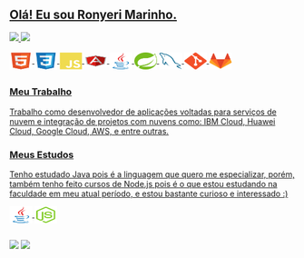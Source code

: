 ##  <a href="https://www.linkedin.com/in/ronyeri-marinho/">Olá! Eu sou Ronyeri Marinho.</a>

 <div>
  <a href="https://github.com/ronny-souza">
  <img height="180em" src="https://github-readme-stats.vercel.app/api?username=ronny-souza&show_icons=true&theme=dracula&include_all_commits=true&count_private=true"/>
  <img height="180em" src="https://github-readme-stats.vercel.app/api/top-langs/?username=ronny-souza&layout=compact&langs_count=7&theme=dracula"/>
</div>
<div style="display: inline_block"><br>
  <img align="center" alt="HTML" height="30" width="40" src="https://raw.githubusercontent.com/devicons/devicon/master/icons/html5/html5-original.svg">
  <img align="center" alt="CSS" height="30" width="40" src="https://raw.githubusercontent.com/devicons/devicon/master/icons/css3/css3-original.svg">
  <img align="center" alt="Javascript" height="30" width="40" src="https://raw.githubusercontent.com/devicons/devicon/master/icons/javascript/javascript-plain.svg">
  <img align="center" alt="AngularJS" height="20" width="40" src="https://raw.githubusercontent.com/devicons/devicon/master/icons/angularjs/angularjs-original.svg">
  <img align="center" alt="Java" height="30" width="40" src="https://raw.githubusercontent.com/devicons/devicon/master/icons/java/java-original.svg">
  <img align="center" alt="Spring" height="30" width="40" src="https://raw.githubusercontent.com/devicons/devicon/master/icons/spring/spring-original.svg">
 <img align="center" alt="MySQL" height="30" width="40" src="https://raw.githubusercontent.com/devicons/devicon/master/icons/mysql/mysql-original.svg">
  <img align="center" alt="Git" height="30" width="40" src="https://raw.githubusercontent.com/devicons/devicon/master/icons/git/git-original.svg">
  <img align="center" alt="GitLab" height="30" width="40" src="https://raw.githubusercontent.com/devicons/devicon/master/icons/gitlab/gitlab-original.svg">
</div>

  ##
 
 <div>
  <h3>Meu Trabalho</h3>
  
  <p>Trabalho como desenvolvedor de aplicações voltadas para serviços de nuvem e integração de projetos com nuvens como: IBM Cloud, Huawei Cloud, Google Cloud, AWS, e entre outras.</p>
 </div>
 
  <div>
  <h3>Meus Estudos</h3>
  
  <p>Tenho estudado Java pois é a linguagem que quero me especializar, porém, também tenho feito cursos de Node.js pois é o que estou estudando na faculdade em meu atual período, e estou bastante curioso e interessado :)</p>
   
   <img align="center" alt="Java" height="30" width="40" src="https://raw.githubusercontent.com/devicons/devicon/master/icons/java/java-original.svg">
  <img align="center" alt="NodeJS" height="30" width="40" src="https://raw.githubusercontent.com/devicons/devicon/master/icons/nodejs/nodejs-original.svg">
 </div>
 
 ##
  
  <div>
    <a href="https://www.linkedin.com/in/ronyeri-marinho/" target="_blank"><img src="https://img.shields.io/badge/linkedin-%230077B5.svg?style=for-the-badge&logo=linkedin&logoColor=white" target="_blank"></a> <a href = "mailto:souzaronny775@gmail.com" target="_blank"><img src="https://img.shields.io/badge/Gmail-D14836?style=for-the-badge&logo=gmail&logoColor=white" target="_blank"></a> 
  </div>
 
